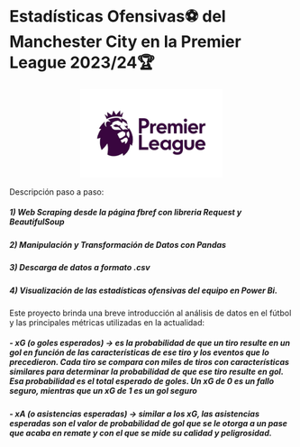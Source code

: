# Estadísticas Ofensivas⚽ del Manchester City en la Premier League 2023/24🏆

<p align="center">
  <img src="Premier_League_Logo.png" alt="Premier League Logo" width="50%">
</p>

Descripción paso a paso:
#####   1) Web Scraping desde la página fbref con libreria Request y BeautifulSoup
#####   2) Manipulación y Transformación de Datos con Pandas
#####   3) Descarga de datos a formato .csv
#####   4) Visualización de las estadísticas ofensivas del equipo en Power Bi.

 Este proyecto brinda una breve introducción al análisis de datos en el fútbol y las principales métricas utilizadas en la actualidad:
##### -  xG (o goles esperados) -> es la probabilidad de que un tiro resulte en un gol en función de las características de ese tiro y los eventos que lo precedieron. Cada tiro se compara con miles de tiros con características similares para determinar la probabilidad de que ese tiro resulte en gol. Esa probabilidad es el total esperado de goles. Un xG de 0 es un fallo seguro, mientras que un xG de 1 es un gol seguro
     
##### -  xA (o asistencias esperadas) ->  similar a los xG, las asistencias esperadas son el valor de probabilidad de gol que se le otorga a un pase que acaba en remate y con el que se mide su calidad y peligrosidad.


